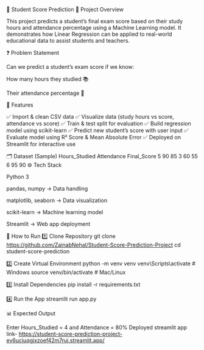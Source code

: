📘 Student Score Prediction
📌 Project Overview

This project predicts a student’s final exam score based on their study hours and attendance percentage using a Machine Learning model.
It demonstrates how Linear Regression can be applied to real-world educational data to assist students and teachers.

❓ Problem Statement

Can we predict a student’s exam score if we know:

How many hours they studied 📚

Their attendance percentage 🎯

🔑 Features

✅ Import & clean CSV data
✅ Visualize data (study hours vs score, attendance vs score)
✅ Train & test split for evaluation
✅ Build regression model using scikit-learn
✅ Predict new student’s score with user input
✅ Evaluate model using R² Score & Mean Absolute Error
✅ Deployed on Streamlit for interactive use

🗂 Dataset (Sample)
Hours_Studied	Attendance	Final_Score
5	90	85
3	60	55
6	95	90
⚙ Tech Stack

Python 3

pandas, numpy → Data handling

matplotlib, seaborn → Data visualization

scikit-learn → Machine learning model

Streamlit → Web app deployment

🚀 How to Run
1️⃣ Clone Repository
git clone https://github.com/ZainabNehal/Student-Score-Prediction-Project
cd student-score-prediction

2️⃣ Create Virtual Environment
python -m venv venv
venv\Scripts\activate     # Windows
source venv/bin/activate  # Mac/Linux

3️⃣ Install Dependencies
pip install -r requirements.txt

4️⃣ Run the App
streamlit run app.py

📊 Expected Output

Enter Hours_Studied = 4 and Attendance = 80%
Deployed streamlit app link- https://student-score-prediction-project-ev6ucjuqgjxzoef42m7ruj.streamlit.app/
